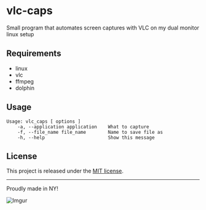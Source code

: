 # vlc-caps
Small program that automates screen captures with VLC on my dual monitor linux setup

## Requirements
- linux
- vlc
- ffmpeg
- dolphin

## Usage

```
Usage: vlc_caps [ options ]
    -a, --application application    What to capture
    -f, --file_name file_name        Name to save file as
    -h, --help                       Show this message
```

## License

This project is released under the [MIT license](LICENSE.md).
___

Proudly made in NY!

![Imgur](http://i.imgur.com/S8XG5OKm.jpg)
